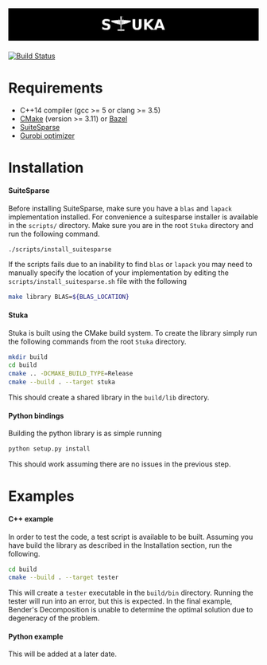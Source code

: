 ![Logo](assets/stuka-banner.png)
--------------------------------
[![Build Status](https://travis-ci.org/amadavan/Stuka.svg?branch=master)](https://travis-ci.org/amadavan/Stuka)

# Requirements
- C++14 compiler (gcc >= 5 or clang >= 3.5)
- [CMake](https://cmake.org/download/) (version >= 3.11) or [Bazel](https://github.com/bazelbuild/bazel/releases)
- [SuiteSparse](http://faculty.cse.tamu.edu/davis/suitesparse.html)
- [Gurobi optimizer](http://www.gurobi.com/downloads/download-center)

# Installation
#### SuiteSparse
Before installing SuiteSparse, make sure you have a `blas` and `lapack`
implementation installed. For convenience a suitesparse installer is
available in the `scripts/` directory. Make sure you are in the root
`Stuka` directory and run the following command.
```bash
./scripts/install_suitesparse
```
If the scripts fails due to an inability to find `blas` or `lapack` you
may need to manually specify the location of your implementation by
editing the `scripts/install_suitesparse.sh` file with the following
```bash
make library BLAS=${BLAS_LOCATION}
```

#### Stuka
Stuka is built using the CMake build system. To create the library
simply run the following commands from the root `Stuka` directory.
```bash
mkdir build
cd build
cmake .. -DCMAKE_BUILD_TYPE=Release
cmake --build . --target stuka
```
This should create a shared library in the `build/lib` directory.

#### Python bindings
Building the python library is as simple running
```bash
python setup.py install
```
This should work assuming there are no issues in the previous step.

# Examples
#### C++ example
In order to test the code, a test script is available to be built.
Assuming you have build the library as described in the Installation
section, run the following.
```bash
cd build
cmake --build . --target tester
```
This will create a `tester` executable in the `build/bin` directory.
Running the tester will run into an error, but this is expected. In
the final example, Bender's Decomposition is unable to determine the
optimal solution due to degeneracy of the problem.

#### Python example
This will be added at a later date.